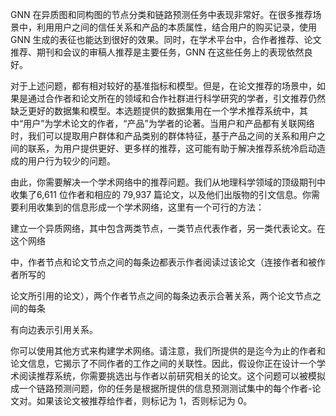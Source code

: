 GNN 在异质图和同构图的节点分类和链路预测任务中表现非常好。在很多推荐场景中，利用用户之间的信任关系和产品的本质属性，结合用户的购买记录，使用 GNN 生成的表征也能达到很好的效果。同时，在学术平台中，合作者推荐、论文推荐、期刊和会议的审稿人推荐是主要任务，GNN 在这些任务上的表现依然良好。

对于上述问题，都有相对较好的基准指标和模型。但是，在论文推荐的场景中，如果是通过合作者和论文所在的领域和合作社群进行科学研究的学者，引文推荐仍然缺乏更好的数据集和模型。本选题提供的数据集用在一个学术推荐系统中，其中“用户”为学术论文的作者，“产品”为学者的论著。当用户和产品都有关联网络时，我们可以提取用户群体和产品类别的群体特征，基于产品之间的关系和用户之间的联系，为用户提供更好、更多样的推荐，这可能有助于解决推荐系统冷启动造成的用户行为较少的问题。

由此，你需要解决一个学术网络中的推荐问题。我们从地理科学领域的顶级期刊中收集了6,611 位作者和相应的 79,937 篇论文，以及他们出版物的引文信息。你需要利用收集到的信息形成一个学术网络，这里有一个可行的方法：

建立一个异质网络，其中包含两类节点，一类节点代表作者，另一类代表论文。在这个网络

中，作者节点和论文节点之间的每条边都表示作者阅读过该论文（连接作者和被作者所写的

论文所引用的论文），两个作者节点之间的每条边表示合著关系，两个论文节点之间的每条

有向边表示引用关系。

你可以使用其他方式来构建学术网络。请注意，我们所提供的是迄今为止的作者和论文信息，它揭示了不同作者的工作之间的关联性。因此，假设你正在设计一个学术阅读推荐系统，你需要挑选出与作者以前研究相关的论文。这个问题可以被模拟成一个链路预测问题，你的任务是根据所提供的信息预测测试集中的每个作者-论文对。如果该论文被推荐给作者，则标记为 1，否则标记为 0。